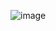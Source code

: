 ![image](https://github.com/Nur-Adnan/Simple-List-Using-JS/assets/56475820/18bcbedf-3855-4c27-8c82-4befcf4feaa2)
